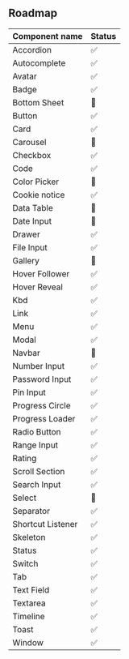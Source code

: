 ## Roadmap

| Component name    | Status |
| ----------------- | ------ |
| Accordion         | ✅      |
| Autocomplete      | ✅      |
| Avatar            | ✅      |
| Badge             | ✅      |
| Bottom Sheet      | 🔨     |
| Button            | ✅      |
| Card              | ✅      |
| Carousel          | 🔨     |
| Checkbox          | ✅      |
| Code              | ✅      |
| Color Picker      | 🔨     |
| Cookie notice     | ✅     |
| Data Table        | 🔨     |
| Date Input        | 🔨      |
| Drawer            | ✅     |
| File Input        | ✅      |
| Gallery           | 🔨     |
| Hover Follower    | ✅     |
| Hover Reveal      | ✅     |
| Kbd               | ✅      |
| Link              | ✅      |
| Menu              | ✅      |
| Modal             | ✅      |
| Navbar            | 🔨     |
| Number Input      | ✅      |
| Password Input    | ✅      |
| Pin Input         | ✅     |
| Progress Circle   | ✅      |
| Progress Loader   | ✅      |
| Radio Button      | ✅      |
| Range Input       | ✅      |
| Rating            | ✅     |
| Scroll Section    | ✅     |
| Search Input      | ✅      |
| Select            | 🔨     |
| Separator         | ✅      |
| Shortcut Listener | ✅     |
| Skeleton          | ✅      |
| Status            | ✅     |
| Switch            | ✅      |
| Tab               | ✅      |
| Text Field        | ✅      |
| Textarea          | ✅      |
| Timeline          | ✅     |
| Toast             | ✅     |
| Window            | ✅     |